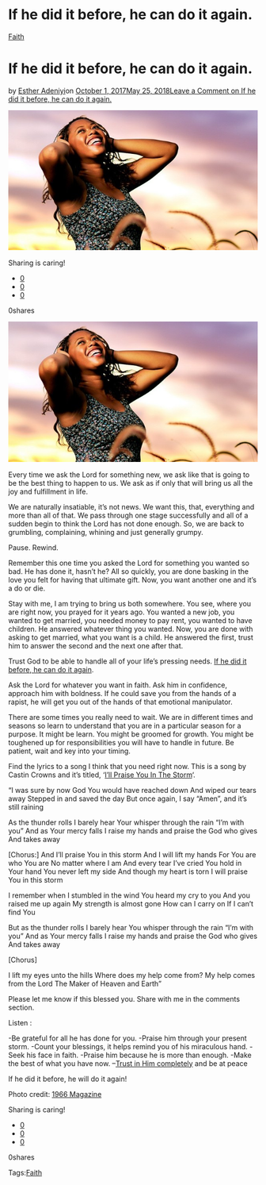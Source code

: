 # If he did it before, he can do it again.

[Faith](https://estheradeniyi.com/category/faith/)
# If he did it before, he can do it again.

by [Esther Adeniyi](https://estheradeniyi.com/author/esther-adeniyi/)on [October 1, 2017May 25, 2018](https://estheradeniyi.com/if-he-did-it-before-he-can-do-it-again/)[Leave a Comment on If he did it before, he can do it again.](https://estheradeniyi.com/if-he-did-it-before-he-can-do-it-again/#respond)

![](images/Find-Happiness.jpg)

Sharing is caring!

- [0](https://www.facebook.com/sharer/sharer.php?u=https%3A%2F%2Festheradeniyi.com%2Fif-he-did-it-before-he-can-do-it-again%2F&amp;t=If%20he%20did%20it%20before%2C%20he%20can%20do%20it%20again.)
- [0](https://twitter.com/intent/tweet?text=If%20he%20did%20it%20before%2C%20he%20can%20do%20it%20again.&amp;url=https%3A%2F%2Festheradeniyi.com%2Fif-he-did-it-before-he-can-do-it-again%2F)
- [0](#)

0shares

[![](images/Find-Happiness.jpg)](images/Find-Happiness.jpg)

Every time we ask the Lord for something new, we ask like that is going to be the best thing to happen to us. We ask as if only that will bring us all the joy and fulfillment in life.

We are naturally insatiable, it&#x2019;s not news. We want this, that, everything and more than all of that. We pass through one stage successfully and all of a sudden begin to think the Lord has not done enough. So, we are back to grumbling, complaining, whining and just generally grumpy.

Pause. Rewind.

Remember this one time you asked the Lord for something you wanted so bad. He has done it, hasn&#x2019;t he? All so quickly, you are done basking in the love you felt for having that ultimate gift. Now, you want another one and it&#x2019;s a do or die.

Stay with me, I am trying to bring us both somewhere. You see, where you are right now, you prayed for it years ago. You wanted a new job, you wanted to get married, you needed money to pay rent, you wanted to have children. He answered whatever thing you wanted. Now, you are done with asking to get married, what you want is a child. He answered the first, trust him to answer the second and the next one after that.

Trust God to be able to handle all of your life&#x2019;s pressing needs. [If he did it before, he can do it again](https://www.azlyrics.com/lyrics/tyetribbett/ifhediditbeforesamegod.html).

Ask the Lord for whatever you want in faith. Ask him in confidence, approach him with boldness. If he could save you from the hands of a rapist, he will get you out of the hands of that emotional manipulator.

There are some times you really need to wait. We are in different times and seasons so learn to understand that you are in a particular season for a purpose. It might be learn. You might be groomed for growth. You might be toughened up for responsibilities you will have to handle in future. Be patient, wait and key into your timing.

Find the lyrics to a song I think that you need right now. This is a song by Castin Crowns and it&#x2019;s titled, &#x2018;[I&#x2019;ll Praise You In The Storm](https://www.amazon.com/Praise-You-In-This-Storm/dp/B00137KH9S)&#x2018;.

&#x201C;I was sure by now
 God You would have reached down
 And wiped our tears away
 Stepped in and saved the day
 But once again, I say &#x201C;Amen&#x201D;, and it&#x2019;s still raining

As the thunder rolls
 I barely hear Your whisper through the rain
 &#x201C;I&#x2019;m with you&#x201D;
 And as Your mercy falls
 I raise my hands and praise the God who gives
 And takes away

[Chorus:]
 And I&#x2019;ll praise You in this storm
 And I will lift my hands
 For You are who You are
 No matter where I am
 And every tear I&#x2019;ve cried
 You hold in Your hand
 You never left my side
 And though my heart is torn
 I will praise You in this storm

I remember when
 I stumbled in the wind
 You heard my cry to you
 And you raised me up again
 My strength is almost gone
 How can I carry on
 If I can&#x2019;t find You

But as the thunder rolls
 I barely hear You whisper through the rain
 &#x201C;I&#x2019;m with you&#x201D;
 And as Your mercy falls
 I raise my hands and praise the God who gives
 And takes away

[Chorus]

I lift my eyes unto the hills
 Where does my help come from?
 My help comes from the Lord
 The Maker of Heaven and Earth&#x201D;

Please let me know if this blessed you. Share with me in the comments section.

Listen :

-Be grateful for all he has done for you.
 -Praise him through your present storm.
 -Count your blessings, it helps remind you of his miraculous hand.
 -Seek his face in faith.
 -Praise him because he is more than enough.
 -Make the best of what you have now.
 &#x2013;[Trust in Him completely](https://www.estheradeniyi.com/learning-to-completely-trust-in-god) and be at peace

If he did it before, he will do it again!

Photo credit: [1966 Magazine](http://www.1966mag.com/why-happiness-is-an-inside-job/)

Sharing is caring!

- [0](https://www.facebook.com/sharer/sharer.php?u=https%3A%2F%2Festheradeniyi.com%2Fif-he-did-it-before-he-can-do-it-again%2F&amp;t=If%20he%20did%20it%20before%2C%20he%20can%20do%20it%20again.)
- [0](https://twitter.com/intent/tweet?text=If%20he%20did%20it%20before%2C%20he%20can%20do%20it%20again.&amp;url=https%3A%2F%2Festheradeniyi.com%2Fif-he-did-it-before-he-can-do-it-again%2F)
- [0](#)

0shares

Tags:[Faith](https://estheradeniyi.com/tag/faith/)